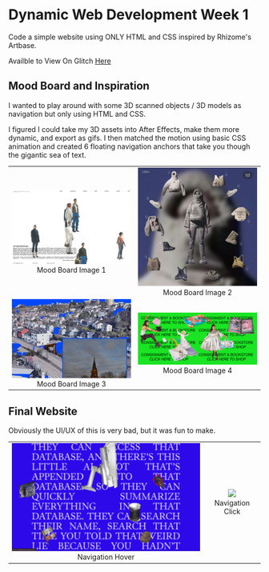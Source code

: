 # Dynamic Web Development Week 1

Code a simple website using ONLY HTML and CSS inspired by Rhizome's Artbase.

Availble to View On Glitch [Here](https://ruby-brindle-sleet.glitch.me/)

## Mood Board and Inspiration

I wanted to play around with some 3D scanned objects / 3D models as navigation but only using HTML and CSS. 

I figured I could take my 3D assets into After Effects, make them more dynamic, and export as gifs. I then matched the motion using basic CSS animation and created 6 floating navigation anchors that take you though the gigantic sea of text. 

<table>
  <tr>
    <td align="center">
      <img src="https://github.com/alyssakalbus/DWD-InternetArt/blob/main/process/DWD_Week1_MoodBoard_1.jpg" width="300"/><br>
      Mood Board Image 1
    </td>
    <td align="center">
      <img src="https://github.com/alyssakalbus/DWD-InternetArt/blob/main/process/DWD_Week1_MoodBoard_2.jpg" width="300"/><br>
      Mood Board Image 2
    </td>
  </tr>
  <tr>
    <td align="center">
      <img src="https://github.com/alyssakalbus/DWD-InternetArt/blob/main/process/DWD_Week1_MoodBoard_3.jpg" width="300"/><br>
      Mood Board Image 3
    </td>
    <td align="center">
      <img src="https://github.com/alyssakalbus/DWD-InternetArt/blob/main/process/DWD_Week1_MoodBoard_4.gif" width="300"/><br>
      Mood Board Image 4
    </td>
  </tr>
</table>

## Final Website

Obviously the UI/UX of this is very bad, but it was fun to make.

<table>
  <tr>
    <td align="center">
      <img src="https://github.com/alyssakalbus/DWD-InternetArt/blob/main/process/DWD_Week1_Final_1.gif" width="450"/><br>
      Navigation Hover
    </td>
    <td align="center">
      <img src="https://github.com/alyssakalbus/DWD-InternetArt/blob/main/process/DWD_Week1_Final_2.gif" width="450"/><br>
      Navigation Click
    </td>
  </tr>
</table>
